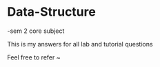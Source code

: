 # Data-Structure
-sem 2 core subject

<p>This is my answers for all lab and tutorial questions</p>
Feel free to refer ~
